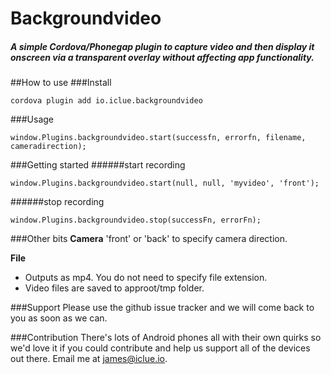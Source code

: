# Backgroundvideo

##### A simple Cordova/Phonegap plugin to capture video and then display it onscreen via a transparent overlay without affecting app functionality.


##How to use
###Install
```
cordova plugin add io.iclue.backgroundvideo
```
###Usage
```
window.Plugins.backgroundvideo.start(successfn, errorfn, filename, cameradirection);
```

###Getting started
######start recording
```
window.Plugins.backgroundvideo.start(null, null, 'myvideo', 'front');
```
######stop recording
```
window.Plugins.backgroundvideo.stop(successFn, errorFn);
```
###Other bits
**Camera**
'front' or 'back' to specify camera direction.

**File**
- Outputs as mp4. You do not need to specify file extension.
- Video files are saved to approot/tmp folder.

###Support
Please use the github issue tracker and we will come back to you as soon as we can.

###Contribution
There's lots of Android phones all with their own quirks so we'd love it if you could contribute and help us support all of the devices out there. Email me at james@iclue.io.

